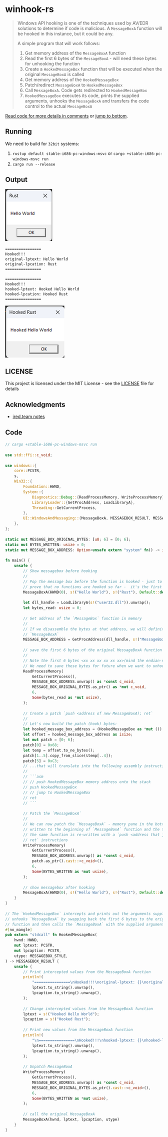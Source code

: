 # winhook-rs

> Windows API hooking is one of the techniques used by AV/EDR solutions to determine if code is malicious.
> A `MessageBoxA` function will be hooked in this instance, but it could be any.
>
> A simple program that will work follows:
>
> 1. Get memory address of the `MessageBoxA` function
> 2. Read the first 6 bytes of the `MessageBoxA` - will need these bytes for unhooking the function
> 3. Create a `HookedMessageBox` function that will be executed when the original `MessageBoxA` is called
> 4. Get memory address of the `HookedMessageBox`
> 5. Patch/redirect `MessageBoxA` to `HookedMessageBox`
> 6. Call `MessageBoxA`. Code gets redirected to `HookedMessageBox`
> 7. `HookedMessageBox` executes its code, prints the supplied arguments, unhooks the `MessageBoxA` and transfers the
     code control to the actual `MessageBoxA`

[Read code for more details in comments](src/main.rs) or [jump to bottom](#code).

## Running

We need to build for `32bit` systems:

1. `rustup default stable-i686-pc-windows-msvc` or `cargo +stable-i686-pc-windows-msvc run`
2. `cargo run --release`

## Output

![MessageBox popup](resources/original_popup.png)

```
================
Hooked!!!
original-lptext: Hello World
original-lpcation: Rust
================

================
Hooked!!!
hooked-lptext: Hooked Hello World
hooked-lpcation: Hooked Rust
================
```

![MessageBox popup](resources/hooked_popup.png)

## LICENSE

This project is licensed under the MIT License - see the [LICENSE](LICENSE.md) file for details

## Acknowledgments

* [ired.team notes](https://www.ired.team/)

## Code

```rust
// cargo +stable-i686-pc-windows-msvc run

use std::ffi::c_void;

use windows::{
    core::PCSTR,
    s,
    Win32::{
        Foundation::HWND,
        System::{
            Diagnostics::Debug::{ReadProcessMemory, WriteProcessMemory},
            LibraryLoader::{GetProcAddress, LoadLibraryA},
            Threading::GetCurrentProcess,
        },
        UI::WindowsAndMessaging::{MessageBoxA, MESSAGEBOX_RESULT, MESSAGEBOX_STYLE},
    },
};

static mut MESSAGE_BOX_ORIGINAL_BYTES: [u8; 6] = [0; 6];
static mut BYTES_WRITTEN: usize = 0;
static mut MESSAGE_BOX_ADDRESS: Option<unsafe extern "system" fn() -> isize> = None;

fn main() {
    unsafe {
        // Show messagebox before hooking
        //
        // Pop the message box before the function is hooked - just to make sure it works and to
        // prove that no functions are hooked so far -  it's the first instruction of the program
        MessageBoxA(HWND(0), s!("Hello World"), s!("Rust"), Default::default());

        let dll_handle = LoadLibraryA(s!("user32.dll")).unwrap();
        let bytes_read: usize = 0;

        // Get address of the `MessageBox` function in memory
        //
        // If we disassemble the bytes at that address, we will definitely see that there is code for
        // `MessageBoxA`
        MESSAGE_BOX_ADDRESS = GetProcAddress(dll_handle, s!("MessageBoxA"));

        // save the first 6 bytes of the original MessageBoxA function - will need for unhooking
        //
        // Note the first 6 bytes <xx xx xx xx xx xx>(mind the endian-ness, where `xx` is some hex address).
        // We need to save these bytes for future when we want to unhook MessageBoxA
        ReadProcessMemory(
            GetCurrentProcess(),
            MESSAGE_BOX_ADDRESS.unwrap() as *const c_void,
            MESSAGE_BOX_ORIGINAL_BYTES.as_ptr() as *mut c_void,
            6,
            Some(bytes_read as *mut usize),
        );

        // Create a patch `push <address of new MessageBoxA); ret`
        //
        // Let's now build the patch (hook) bytes:
        let hooked_message_box_address = (HookedMessageBox as *mut ()).cast::<c_void>();
        let offset = hooked_message_box_address as isize;
        let mut patch = [0; 6];
        patch[0] = 0x68;
        let temp = offset.to_ne_bytes();
        patch[1..5].copy_from_slice(&temp[..4]);
        patch[5] = 0xC3;
        // ...that will translate into the following assembly instructions:
        //
        // ```asm
        // // push HookedMessageBox memory address onto the stack
        // push HookedMessageBox
        // // jump to HookedMessageBox
        // ret
        // ```

        // Patch the `MessageBoxA`
        //
        // We can now patch the `MessageBoxA` - memory pane in the bottom right shows the patch being
        // written to the beginning of `MessageBoxA` function and the top right shows the beginning of
        // the same function is re-written with a `push <address that jumps to our hooked function>;
        // ret` instructions
        WriteProcessMemory(
            GetCurrentProcess(),
            MESSAGE_BOX_ADDRESS.unwrap() as *const c_void,
            patch.as_ptr().cast::<c_void>(),
            6,
            Some(BYTES_WRITTEN as *mut usize),
        );

        // show messagebox after hooking
        MessageBoxA(HWND(0), s!("Hello World"), s!("Rust"), Default::default());
    }
}

// The `HookedMessageBox` intercepts and prints out the arguments supplied to `MessageBoxA`, then
// unhooks `MessageBoxA` by swapping back the first 6 bytes to the original bytes of the `MessageBoxA`
// function and then calls the `MessageBoxA` with the supplied arguments:
#[no_mangle]
pub extern "stdcall" fn HookedMessageBox(
    hwnd: HWND,
    mut lptext: PCSTR,
    mut lpcaption: PCSTR,
    utype: MESSAGEBOX_STYLE,
) -> MESSAGEBOX_RESULT {
    unsafe {
        // Print intercepted values from the MessageBoxA function
        println!(
            "================\nHooked!!!\noriginal-lptext: {}\noriginal-lpcation: {}\n================",
            lptext.to_string().unwrap(),
            lpcaption.to_string().unwrap(),
        );

        // Change intercepted values from the MessageBoxA function
        lptext = s!("Hooked Hello World");
        lpcaption = s!("Hooked Rust");

        // Print new values from the MessageBoxA function
        println!(
            "\n================\nHooked!!!\nhooked-lptext: {}\nhooked-lpcation: {}\n================",
            lptext.to_string().unwrap(),
            lpcaption.to_string().unwrap(),
        );

        // Unpatch MessageBoxA
        WriteProcessMemory(
            GetCurrentProcess(),
            MESSAGE_BOX_ADDRESS.unwrap() as *const c_void,
            MESSAGE_BOX_ORIGINAL_BYTES.as_ptr().cast::<c_void>(),
            6,
            Some(BYTES_WRITTEN as *mut usize),
        );

        // call the original MessageBoxA
        MessageBoxA(hwnd, lptext, lpcaption, utype)
    }
}
```